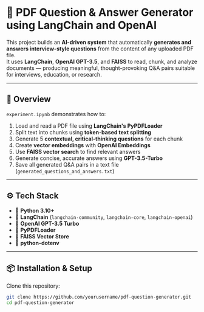 # 🧠 PDF Question & Answer Generator using LangChain and OpenAI

This project builds an **AI-driven system** that automatically **generates and answers interview-style questions** from the content of any uploaded PDF file.  
It uses **LangChain**, **OpenAI GPT-3.5**, and **FAISS** to read, chunk, and analyze documents — producing meaningful, thought-provoking Q&A pairs suitable for interviews, education, or research.

---

## 🚀 Overview

`experiment.ipynb` demonstrates how to:
1. Load and read a PDF file using **LangChain's PyPDFLoader**  
2. Split text into chunks using **token-based text splitting**  
3. Generate 5 **contextual, critical-thinking questions** for each chunk  
4. Create **vector embeddings** with **OpenAI Embeddings**  
5. Use **FAISS vector search** to find relevant answers  
6. Generate concise, accurate answers using **GPT-3.5-Turbo**  
7. Save all generated Q&A pairs in a text file (`generated_questions_and_answers.txt`)

---

## ⚙️ Tech Stack

- 🐍 **Python 3.10+**
- 🧩 **LangChain** (`langchain-community`, `langchain-core`, `langchain-openai`)
- 🤖 **OpenAI GPT-3.5 Turbo**
- 📘 **PyPDFLoader**
- 💾 **FAISS Vector Store**
- 🔑 **python-dotenv**

---

## 📦 Installation & Setup

Clone this repository:
```bash
git clone https://github.com/yourusername/pdf-question-generator.git
cd pdf-question-generator
